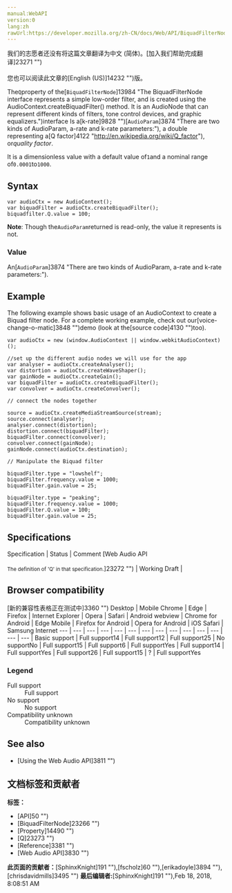 ```yaml
---
manual:WebAPI
version:0
lang:zh
rawUrl:https://developer.mozilla.org/zh-CN/docs/Web/API/BiquadFilterNode/Q
---
```




<bdi>我们的志愿者还没有将这篇文章翻译为<bdi>中文 (简体)</bdi>。[加入我们帮助完成翻译]23271 "")<br></br>您也可以阅读此文章的[English (US)]14232 "")版。</bdi>






The`Q`property of the[`BiquadFilterNode`]13984 "The BiquadFilterNode interface represents a simple low-order filter, and is created using the AudioContext.createBiquadFilter() method. It is an AudioNode that can represent different kinds of filters, tone control devices, and graphic equalizers.")interface Is a[k-rate]9828 "")[`AudioParam`]3874 "There are two kinds of AudioParam, a-rate and k-rate parameters:"), a double representing a[Q factor]4122 "http://en.wikipedia.org/wiki/Q_factor"), or<em>quality factor</em>.



It is a dimensionless value with a default value of`1`and a nominal range of`0.0001`to`1000`.



## Syntax<a name="Syntax"></a>

```
var audioCtx = new AudioContext();
var biquadFilter = audioCtx.createBiquadFilter();
biquadfilter.Q.value = 100;
```


**Note**: Though the`AudioParam`returned is read-only, the value it represents is not.



### Value<a name="Value"></a>


An[`AudioParam`]3874 "There are two kinds of AudioParam, a-rate and k-rate parameters:").


## Example<a name="Example"></a>


The following example shows basic usage of an AudioContext to create a Biquad filter node. For a complete working example, check out our[voice-change-o-matic]3848 "")demo (look at the[source code]4130 "")too).


```
var audioCtx = new (window.AudioContext || window.webkitAudioContext)();

//set up the different audio nodes we will use for the app
var analyser = audioCtx.createAnalyser();
var distortion = audioCtx.createWaveShaper();
var gainNode = audioCtx.createGain();
var biquadFilter = audioCtx.createBiquadFilter();
var convolver = audioCtx.createConvolver();

// connect the nodes together

source = audioCtx.createMediaStreamSource(stream);
source.connect(analyser);
analyser.connect(distortion);
distortion.connect(biquadFilter);
biquadFilter.connect(convolver);
convolver.connect(gainNode);
gainNode.connect(audioCtx.destination);

// Manipulate the Biquad filter

biquadFilter.type = "lowshelf";
biquadFilter.frequency.value = 1000;
biquadFilter.gain.value = 25;

biquadFilter.type = "peaking";
biquadFilter.frequency.value = 1000;
biquadFilter.Q.value = 100;
biquadFilter.gain.value = 25;
```

## Specifications<a name="Specifications"></a>
Specification | Status | Comment 
[Web Audio API<br></br><small>The definition of &#39;Q&#39; in that specification.</small>]23272 "") | Working Draft |  


## Browser compatibility<a name="Browser_compatibility"></a>
[新的兼容性表格正在测试中<i></i>]3360 "")
<abbr>Desktop<i></i></abbr> | <abbr>Mobile<i></i></abbr> 
<abbr>Chrome<i></i></abbr> | <abbr>Edge<i></i></abbr> | <abbr>Firefox<i></i></abbr> | <abbr>Internet Explorer<i></i></abbr> | <abbr>Opera<i></i></abbr> | <abbr>Safari<i></i></abbr> | <abbr>Android webview<i></i></abbr> | <abbr>Chrome for Android<i></i></abbr> | <abbr>Edge Mobile<i></i></abbr> | <abbr>Firefox for Android<i></i></abbr> | <abbr>Opera for Android<i></i></abbr> | <abbr>iOS Safari<i></i></abbr> | <abbr>Samsung Internet<i></i></abbr> 
 ---  |  ---  |  ---  |  ---  |  ---  |  ---  |  ---  |  ---  |  ---  |  ---  |  ---  |  ---  |  ---  |  ---  | 
Basic support | <abbr>Full support</abbr>14 | <abbr>Full support</abbr>12 | <abbr>Full support</abbr>25 | <abbr>No support</abbr>No | <abbr>Full support</abbr>15 | <abbr>Full support</abbr>6 | <abbr>Full support</abbr>Yes | <abbr>Full support</abbr>14 | <abbr>Full support</abbr>Yes | <abbr>Full support</abbr>26 | <abbr>Full support</abbr>15 | <abbr>?</abbr> | <abbr>Full support</abbr>Yes 


### Legend<a name="Legend"></a>
<dl><dt id=''><abbr>Full support</abbr></dt><dd>Full support</dd><dt id=''><abbr>No support</abbr></dt><dd>No support</dd><dt id=''><abbr>Compatibility unknown</abbr></dt><dd>Compatibility unknown</dd></dl>


## See also<a name="See_also"></a>

* [Using the Web Audio API]3811 "")



## 文档标签和贡献者
**标签：**
* [API]50 "")
* [BiquadFilterNode]23266 "")
* [Property]14490 "")
* [Q]23273 "")
* [Reference]3381 "")
* [Web Audio API]3830 "")

**此页面的贡献者：**[SphinxKnight]191 ""),[fscholz]60 ""),[erikadoyle]3894 ""),[chrisdavidmills]3495 "")
**最后编辑者:**[SphinxKnight]191 ""),<time>Feb 18, 2018, 8:08:51 AM</time>


